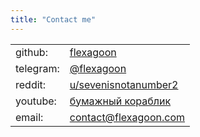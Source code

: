 ```yaml
---
title: "Contact me"
---
```


|           |                                                                           |
| --------- | ------------------------------------------------------------------------- |
| github:   | [flexagoon](https://github.com/flexagoon)                                 |
| telegram: | [@flexagoon](https://t.me/flexagoon)                                      |
| reddit:   | [u/sevenisnotanumber2](https://reddit.com/u/sevenisnotanumber2)           |
| youtube:  | [бумажный кораблик](https://youtube.com/channel/UCT_zuaWs6SitJF2lvuHO7xw) |
| email:    | contact@flexagoon.com                                                     |
